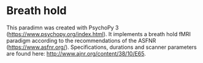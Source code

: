 # Breath hold
This paradimn was created with PsychoPy 3 (https://www.psychopy.org/index.html). It implements a breath hold fMRI paradigm according to the recommendations of the ASFNR (https://www.asfnr.org/). Specifications, durations and scanner parameters are found here: http://www.ajnr.org/content/38/10/E65.
